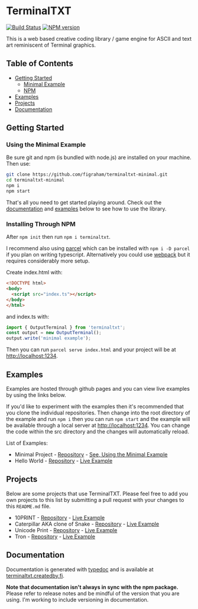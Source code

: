 # TerminalTXT

[![Build Status](https://travis-ci.org/figraham/terminaltxt-source.svg?branch=master)](https://travis-ci.org/figraham/terminaltxt-source)
[![NPM version](https://img.shields.io/npm/v/terminaltxt.svg)](https://www.npmjs.com/package/terminaltxt)

This is a web based creative coding library / game engine for ASCII and text art reminiscent of Terminal graphics.

## Table of Contents

- [Getting Started](https://github.com/figraham/terminaltxt-source#getting-started)
  - [Minimal Example](https://github.com/figraham/terminaltxt-source#using-the-minimal-example)
  - [NPM](https://github.com/figraham/terminaltxt-source#installing-through-npm)
- [Examples](https://github.com/figraham/terminaltxt-source#examples)
- [Projects](https://github.com/figraham/terminaltxt-source#projects)
- [Documentation](https://github.com/figraham/terminaltxt-source#documentation)

## Getting Started

### Using the Minimal Example

Be sure git and npm (is bundled with node.js) are installed on your machine. Then use:

```bash
git clone https://github.com/figraham/terminaltxt-minimal.git
cd terminaltxt-minimal
npm i
npm start
```

That's all you need to get started playing around. Check out the [documentation](https://github.com/figraham/terminaltxt-source#documentation) and [examples](https://github.com/figraham/terminaltxt-source#examples) below to see how to use the library.

### Installing Through NPM

After `npm init` then run `npm i terminaltxt`.

I recommend also using [parcel](https://parceljs.org/) which can be installed with `npm i -D parcel` if you plan on writing typescript. Alternatively you could use [webpack](https://webpack.js.org/) but it requires considerably more setup.

Create index.html with:
```html
<!DOCTYPE html>
<body>
  <script src="index.ts"></script>
</body>
</html>
```
and index.ts with:
```ts
import { OutputTerminal } from 'terminaltxt';
const output = new OutputTerminal();
output.write('minimal example');
```
Then you can run `parcel serve index.html` and your project will be at [http://localhost:1234](http://localhost:1234).

## Examples

Examples are hosted through github pages and you can view live examples by using the links below.

If you'd like to experiment with the examples then it's recommended that you clone the individual repositories. Then change into the root directory of the example and run `npm i` then you can run `npm start` and the example will be available through a local server at [http://localhost:1234](http://localhost:1234). You can change the code within the src directory and the changes will automatically reload.

List of Examples:

- Minimal Project - [Repository](https://github.com/figraham/terminaltxt-minimal) - [See, Using the Minimal Example](https://github.com/figraham/terminaltxt-source#using-the-minimal-example)
- Hello World - [Repository](https://github.com/figraham/terminaltxt-helloworld) - [Live Example](https://figraham.github.io/terminaltxt-helloworld/)

## Projects

Below are some projects that use TerminalTXT. Please feel free to add you own projects to this list by submitting a pull request with your changes to this `README.md` file.

- 10PRINT - [Repository](https://github.com/figraham/terminaltxt-10print) - [Live Example](http://10print.createdby.fi)
- Caterpillar AKA clone of Snake - [Repository](https://github.com/figraham/caterpillar) - [Live Example](http://caterpillar.createdby.fi)
- Unicode Print - [Repository](https://github.com/figraham/unicode-print) - [Live Example](http://unicodeprint.createdby.fi)
- Tron - [Repository](https://github.com/figraham/tron) - [Live Example](http://tron.createdby.fi)

## Documentation

Documentation is generated with [typedoc](https://typedoc.org/) and is available at [terminaltxt.createdby.fi](http://terminaltxt.createdby.fi).

**Note that documentation isn't always in sync with the npm package.** Please refer to release notes and be mindful of the version that you are using. I'm working to include versioning in documentation.
